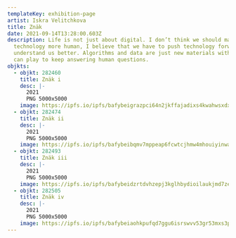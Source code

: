 ```yaml
---
templateKey: exhibition-page
artist: Iskra Velitchkova
title: Znäk
date: 2021-09-14T13:28:00.603Z
description: Life is not just about digital. I don’t think we should make
  technology more human, I believe that we have to push technology forward to
  understand us better. Algorithms and data are just new materials with which we
  can play to keep answering human questions.
objkts:
  - objkt: 282460
    title: Znäk i
    desc: |-
      2021
      PNG 5000x5000
    image: https://ipfs.io/ipfs/bafybeigrazpci64n2jkffajadixs4kwahwsxdxtthuanddcycadgli3dby
  - objkt: 282474
    title: Znäk ii
    desc: |-
      2021
      PNG 5000x5000
    image: https://ipfs.io/ipfs/bafybeibqmv7mppeap6fcwtcjhmw4mhouiyinwadh4y3rx77bzh4klcbmee
  - objkt: 282493
    title: Znäk iii
    desc: |-
      2021
      PNG 5000x5000 
    image: https://ipfs.io/ipfs/bafybeidzrtdvhzepj3kglhbydioilaukjmd7zexo5hiyf6taywpzacvine
  - objkt: 282505
    title: Znäk iv
    desc: |-
      2021
      PNG 5000x5000
    image: https://ipfs.io/ipfs/bafybeiaohkpufqd7ggu6isrswvv53gr53mxs3p4rpwncaloz3fei3o4bpm
---
```


